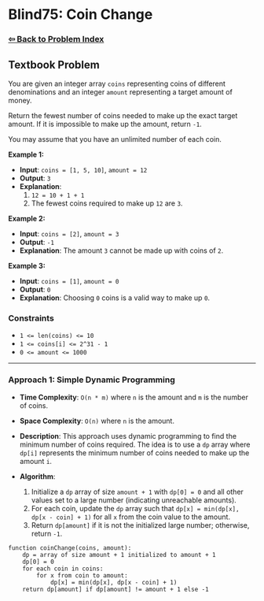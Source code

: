 # Blind75: Coin Change

### [⇦ Back to Problem Index](../../index.md)

## Textbook Problem

You are given an integer array `coins` representing coins of different denominations and an integer `amount` representing a target amount of money.

Return the fewest number of coins needed to make up the exact target amount. If it is impossible to make up the amount, return `-1`.

You may assume that you have an unlimited number of each coin.

**Example 1:**

-   **Input**: `coins = [1, 5, 10]`, `amount = 12`
-   **Output**: `3`
-   **Explanation**:
    1. `12 = 10 + 1 + 1`
    2. The fewest coins required to make up `12` are `3`.

**Example 2:**

-   **Input**: `coins = [2]`, `amount = 3`
-   **Output**: `-1`
-   **Explanation**: The amount `3` cannot be made up with coins of `2`.

**Example 3:**

-   **Input**: `coins = [1]`, `amount = 0`
-   **Output**: `0`
-   **Explanation**: Choosing `0` coins is a valid way to make up `0`.

### Constraints

-   `1 <= len(coins) <= 10`
-   `1 <= coins[i] <= 2^31 - 1`
-   `0 <= amount <= 1000`

---

### Approach 1: Simple Dynamic Programming

-   **Time Complexity**: `O(n * m)` where `n` is the amount and `m` is the number of coins.
-   **Space Complexity**: `O(n)` where `n` is the amount.
-   **Description**: This approach uses dynamic programming to find the minimum number of coins required. The idea is to use a `dp` array where `dp[i]` represents the minimum number of coins needed to make up the amount `i`.
-   **Algorithm**:

    1. Initialize a `dp` array of size `amount + 1` with `dp[0] = 0` and all other values set to a large number (indicating unreachable amounts).
    2. For each coin, update the `dp` array such that `dp[x] = min(dp[x], dp[x - coin] + 1)` for all `x` from the coin value to the amount.
    3. Return `dp[amount]` if it is not the initialized large number; otherwise, return `-1`.

```pseudo
function coinChange(coins, amount):
    dp = array of size amount + 1 initialized to amount + 1
    dp[0] = 0
    for each coin in coins:
        for x from coin to amount:
            dp[x] = min(dp[x], dp[x - coin] + 1)
    return dp[amount] if dp[amount] != amount + 1 else -1
```
